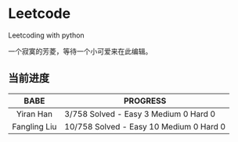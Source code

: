 # Leetcode
Leetcoding with python

一个寂寞的芳菱，等待一个小可爱来在此编辑。


## 当前进度

|     BABE      | PROGRESS                                |
| :-----------: | --------------------------------------- |
|   Yiran Han   |  3/758 Solved - Easy  3 Medium 0 Hard 0  |
| Fangling Liu  | 10/758 Solved - Easy 10 Medium 0 Hard 0 |


